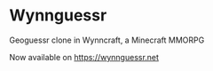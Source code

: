 # Wynnguessr
Geoguessr clone in Wynncraft, a Minecraft MMORPG

Now available on https://wynnguessr.net
